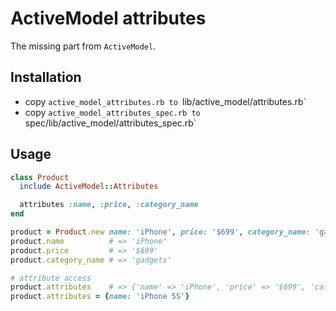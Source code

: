 # ActiveModel attributes

The missing part from `ActiveModel`.

## Installation

* copy `active_model_attributes.rb to `lib/active_model/attributes.rb`
* copy `active_model_attributes_spec.rb to `spec/lib/active_model/attributes_spec.rb`


## Usage

```ruby
class Product
  include ActiveModel::Attributes

  attributes :name, :price, :category_name
end
```

```Ruby
product = Product.new name: 'iPhone', price: '$699', category_name: 'gadgets'
product.name          # => 'iPhone'
product.price         # => '$699'
product.category_name # => 'gadgets'

# attribute access
product.attributes    # => {'name' => 'iPhone', 'price' => '$699', 'category_name' => 'gadgets'}
product.attributes = {name: 'iPhone 5S'}
```
